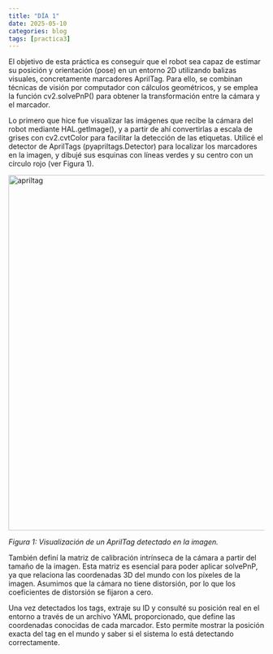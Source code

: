 ```yaml
---
title: "DÍA 1"
date: 2025-05-10
categories: blog
tags: [practica3]
---
```


El objetivo de esta práctica es conseguir que el robot sea capaz de estimar su posición y orientación (pose) en un entorno 2D utilizando balizas visuales, concretamente marcadores AprilTag. Para ello, se combinan técnicas de visión por computador con cálculos geométricos, y se emplea la función cv2.solvePnP() para obtener la transformación entre la cámara y el marcador.

Lo primero que hice fue visualizar las imágenes que recibe la cámara del robot mediante HAL.getImage(), y a partir de ahí convertirlas a escala de grises con cv2.cvtColor para facilitar la detección de las etiquetas. Utilicé el detector de AprilTags (pyapriltags.Detector) para localizar los marcadores en la imagen, y dibujé sus esquinas con líneas verdes y su centro con un círculo rojo (ver Figura 1).

<img src="{{ '/imagenes/apriltag.png' | relative_url }}" alt="apriltag" width="700">
<p><em>Figura 1: Visualización de un AprilTag detectado en la imagen.</em></p>

También definí la matriz de calibración intrínseca de la cámara a partir del tamaño de la imagen. Esta matriz es esencial para poder aplicar solvePnP, ya que relaciona las coordenadas 3D del mundo con los píxeles de la imagen. Asumimos que la cámara no tiene distorsión, por lo que los coeficientes de distorsión se fijaron a cero.

Una vez detectados los tags, extraje su ID y consulté su posición real en el entorno a través de un archivo YAML proporcionado, que define las coordenadas conocidas de cada marcador. Esto permite mostrar la posición exacta del tag en el mundo y saber si el sistema lo está detectando correctamente.
